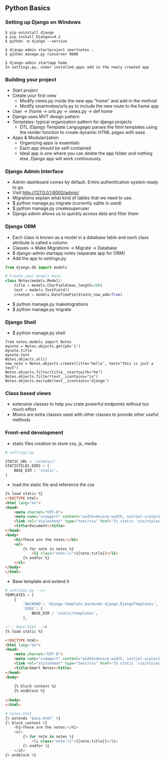 ## Python Basics

### Setting up Django on Windows
```
$ pip uninstall django
$ pip install Django==4.2
$ python -m django --version

$ django-admin startproject smartnotes .
$ python manage.py runserver 9000

$ django-admin startapp home
In settings.py, under installed_apps add in the newly created app
```

### Building your project
* Start project
* Create your first view
  * Modify views.py inside the new app "home" and add in the method
  * Modify smartnotes/urls.py to include the new route to the home app
* User -> /home -> urls.py -> views.py -> def home
* Django uses MVT design pattern
* Templates: typical organization pattern for django projects
  * DTL (Django Template Langugage) parses the html templates using the render function to create dynamic HTML pages with ease.
* Apps & Modularization
  * Organizing apps is essentials
  * Each app should be self-contained
  * Ideal app is one where you can delete the app folder and nothing else. Django app will work continuously.

### Django Admin Interface
* Admin dashboard comes by default. Entire authentication system ready to go.
* Visit http://127.0.0.1:8000/admin/
* Migrations explain what kind of tables that we need to use.
* $ python manage.py migrate (currently sqlite is used)
* $ python manage.py createsuperuser
* Django admin allows us to quickly access data and filter them

### Django ORM
* Each class is known as a model in a database table and each class attribute is called a column 
* Classes -> Make Migrations -> Migrate -> Database
* $ django-admin startapp notes (separate app for ORM)
* Add the app to settings.py
```python
from django.db import models

# Create your models here.
class Notes(models.Model):
    title = models.CharField(max_length=200)
    text = models.TextField()
    created = models.DateTimeField(auto_now_add=True)
```
* $ python manage.py makemigrations
* $ python manage.py migrate


### Django Shell
* $ python manage.py shell
```shell
from notes.models import Notes
mynote = Notes.objects.get(pk='1')
mynote.title
mynote.text
Notes.objects.all()
new_note = Notes.objects.create(title='hello', text="this is just a text")
Notes.objects.filter(title__startswith="he")
Notes.objects.filter(text__icontains="is")
Notes.objects.exclude(text__icontains='django')

```

### Class based views
* extensive classes to help you crate powerful endpoints without too much effort
* Mixins are extra classes used with other classes to provide other useful methods

### Front-end development
* static files creation to store css, js, media
```python
# settings.py

STATIC_URL = '/static/'
STATICFILES_DIRS = [
    BASE_DIR / 'static',
]

```
* load the static file and reference the css 
```html
{% load static %}
<!DOCTYPE html>
<html lang="en">
<head>
    <meta charset="UTF-8">
    <meta name="viewport" content="width=device-width, initial-scale=1.0">
    <link rel="stylesheet" type="text/css" href="{% static 'css/styles.css' %}"/>
    <title>Document</title>
</head>
<body>
    <h1>These are the notes:</h1>
    <ul>
        {% for note in notes %}
            <li class="note-li">{{note.title}}</li>
        {% endfor %}
    </ul>
</body>
</html>
```

* Base template and extend it 
```python
# settings.py -->> 
TEMPLATES = [
    {
        'BACKEND': 'django.template.backends.django.DjangoTemplates',
        'DIRS': [
            BASE_DIR / 'static/templates',
        ],
```

```html
<!-- base.html -->> 
{% load static %}

<!DOCTYPE html>
<html lang="en">
<head>
    <meta charset="UTF-8">
    <meta name="viewport" content="width=device-width, initial-scale=1.0">
    <link rel="stylesheet" type="text/css" href="{% static 'css/styles.css' %}"/>
    <title>Smart Notes</title>
</head>
<body>
    
    {% block content %} 
    {% endblock %}
   
</body>
</html>
```

```python
# notes.html
{% extends "base.html" %}
{% block content %}
    <h1>These are the notes:</h1>
    <ul>
        {% for note in notes %}
            <li class="note-li">{{note.title}}</li>
        {% endfor %}
    </ul>
{% endblock %}
```

